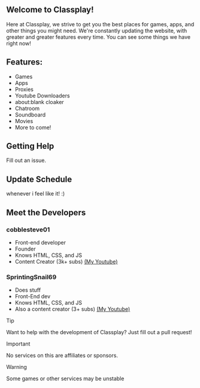 ## Welcome to Classplay!
Here at Classplay, we strive to get you the best places for games, apps, and other things you might need. We're constantly updating the website, with greater and greater features every time. You can see some things we have right now!

## Features:
- Games
- Apps
- Proxies
- Youtube Downloaders
- about:blank cloaker
- Chatroom
- Soundboard
- Movies
- More to come!

## Getting Help
Fill out an issue.

## Update Schedule
whenever i feel like it! :)

## Meet the Developers

### cobblesteve01
- Front-end developer
- Founder
- Knows HTML, CSS, and JS
- Content Creator (3k+ subs) [(My Youtube)](https://youtube.com/@cobblesteve.official)

### SprintingSnail69
- Does stuff
- Front-End dev
- Knows HTML, CSS, and JS
- Also a content creator (3+ subs) [(My Youtube)](https://youtube.com/@SprintingSnail123)
> [!TIP]
> Want to help with the development of Classplay? Just fill out a pull request!

> [!IMPORTANT]
> No services on this are affiliates or sponsors.

> [!WARNING]
> Some games or other services may be unstable
